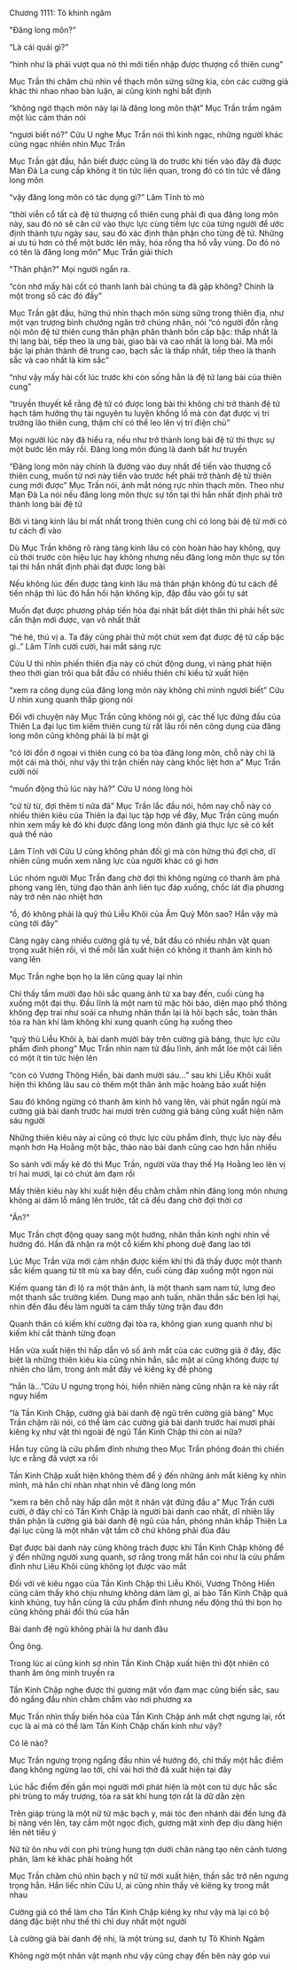 




Chương 1111: Tô khinh ngâm


"Đăng long môn?"

“Là cái quái gì?”

“hình như là phải vượt qua nó thì mới tiến nhập được thượng cổ thiên cung”

Mục Trần thì chăm chú nhìn về thạch môn sừng sững kia, còn các cường giả khác thì nhao nhao bàn luận, ai cũng kinh nghi bất định

“không ngờ thạch môn này lại là đăng long môn thật” Mục Trần trầm ngâm một lúc cảm thán nói

“ngươi biết nó?” Cửu U nghe Mục Trần nói thì kinh ngạc, những người khác cũng ngạc nhiên nhìn Mục Trần

Mục Trần gật đầu, hắn biết được cũng là do trước khi tiến vào đây đã được Màn Đà La cung cấp không ít tin tức liên quan, trong đó có tin tức về đăng long môn

“vậy đăng long môn có tác dụng gì?” Lâm Tĩnh tò mò

“thời viễn cổ tất cả đệ tử thượng cổ thiên cung phải đi qua đăng long môn này, sau đó nó sẽ căn cứ vào thực lực cùng tiềm lực của từng người để ước định thành tựu ngày sau, sau đó xác định thân phận cho từng đệ tử. Những ai ưu tú hơn có thể một bước lên mây, hóa rồng tha hồ vẫy vùng. Do đó nó có tên là đăng long môn” Mục Trần giải thích

"Thân phận?" Mọi người ngẩn ra.

“còn nhớ mấy hài cốt có thanh lanh bài chúng ta đã gặp không? Chính là một trong số các đó đấy”

Mục Trần gật đầu, hứng thú nhìn thạch môn sừng sững trong thiên địa, như một vạn trượng bình chướng ngăn trở chúng nhân, nói “có người đồn rằng nội môn đệ tử thiên cung thân phận phân thành bốn cấp bậc: thấp nhất là thị lang bài, tiếp theo là ưng bài, giao bài và cao nhất là long bài. Mà mỗi bậc lại phân thành đê trung cao, bạch sắc là thấp nhất, tiếp theo là thanh sắc và cao nhất là kim sắc”

“như vậy mấy hài cốt lúc trước khi còn sống hẳn là đệ tử lang bài của thiên cung”

“truyền thuyết kể rằng đệ tử có được long bài thì không chỉ trở thành đệ tử hạch tâm hưởng thụ tài nguyên tu luyện khổng lồ mà còn đạt được vị trí trưởng lão thiên cung, thậm chí có thể leo lên vị trí điện chủ”

Mọi người lúc này đã hiểu ra, nếu như trở thành long bài đệ tử thì thực sự một bước lên mây rồi. Đăng long môn đúng là danh bất hư truyền

“Đăng long môn này chính là đường vào duy nhất để tiến vào thượng cổ thiên cung, muốn từ nơi này tiến vào trước hết phải trở thành đệ tử thiên cung mới được” Mục Trần nói, ánh mắt nóng rực nhìn thạch môn. Theo như Mạn Đà La nói nếu đăng long môn thực sự tồn tại thì hắn nhất định phải trở thành long bài đệ tử

Bởi vì tàng kinh lâu bí mất nhất trong thiên cung chỉ có long bài đệ tử mới có tư cách đi vào

Dù Mục Trần không rõ ràng tàng kinh lâu có còn hoàn hảo hay không, quy củ thời trước còn hiệu lực hay không nhưng nếu đăng long môn thực sự tồn tại thì hắn nhất định phải đạt được long bài

Nếu không lúc đến được tàng kinh lâu mà thân phận không đủ tư cách để tiến nhập thì lúc đó hắn hối hận không kịp, đập đầu vào gối tự sát

Muốn đạt được phương pháp tiến hóa đại nhật bất diệt thân thì phải hết sức cẩn thận mới được, vạn vô nhất thất

“hé hé, thú vị a. Ta đây cũng phải thử một chút xem đạt được đệ tử cấp bậc gì..” Lâm Tĩnh cười cười, hai mắt sáng rực

Cửu U thì nhìn phiến thiên địa này có chút động dung, vì nàng phát hiện theo thời gian trôi qua bắt đầu có nhiều thiên chi kiều tử xuất hiện

“xem ra công dụng của đăng long môn này không chỉ mình ngươi biết” Cửu U nhìn xung quanh thấp giọng nói

Đối với chuyện này Mục Trần cũng không nói gì, các thế lực đứng đầu của Thiên La đại lục tìm kiếm thiên cung từ rất lâu rồi nên công dụng của đăng long môn cũng không phải là bí mật gì

“có lời đồn ở ngoại vi thiên cung có ba tòa đăng long môn, chỗ này chỉ là một cái mà thôi, như vậy thì trận chiến này càng khốc liệt hơn a” Mục Trần cười nói

“muốn động thủ lúc này hả?” Cửu U nóng lòng hỏi

“cứ từ từ, đợi thêm tí nữa đã” Mục Trần lắc đầu nói, hôm nay chỗ này có nhiều thiên kiêu của Thiên la đại lục tập hợp về đây, Mục Trần cũng muốn nhìn xem mấy kẻ đó khi được đăng long môn đánh giá thực lực sẽ có kết quả thế nào

Lâm Tĩnh với Cửu U cũng không phản đối gì mà còn hứng thú đợi chờ, dĩ nhiên cũng muốn xem năng lực của người khác có gì hơn

Lúc nhóm người Mục Trần đang chờ đợi thì không ngừng có thanh âm phá phong vang lên, từng đạo thân ảnh liên tục đáp xuống, chốc lát địa phương này trở nên náo nhiệt hơn

“ồ, đó không phải là quỷ thủ Liễu Khôi của Âm Quỷ Môn sao? Hắn vậy mà cũng tới đây”

Càng ngày càng nhiều cường giả tụ về, bắt đầu có nhiều nhân vật quan trọng xuất hiện rồi, vì thế mỗi lần xuất hiện có không ít thanh âm kinh hô vang lên

Mục Trần nghe bọn họ la lên cũng quay lại nhìn

Chỉ thấy tầm mười đạo hôi sắc quang ảnh từ xa bay đến, cuối cùng hạ xuống một đại thụ. Đầu lĩnh là một nam tử mặc hôi bào, diện mạo phổ thông không đẹp trai như soái ca nhưng nhãn thần lại là hôi bạch sắc, toàn thân tỏa ra hàn khí làm không khí xung quanh cũng hạ xuống theo

“quỷ thủ Liễu Khôi à, bài danh mười bảy trên cường giả bảng, thực lực cửu phẩm đỉnh phong” Mục Trần nhìn nam tử đầu lĩnh, ánh mắt lóe một cái liền có một ít tin tức hiện lên

“còn có Vương Thông Hiền, bài danh mười sáu…” sau khi Liễu Khôi xuất hiện thì không lâu sau có thêm một thân ảnh mặc hoàng bảo xuất hiện

Sau đó không ngừng có thanh âm kinh hô vang lên, vài phút ngắn ngủi mà cường giả bài danh trước hai mươi trên cường giả bảng cũng xuất hiện năm sáu người

Những thiên kiêu này ai cũng có thực lực cửu phẩm đỉnh, thực lực này đều mạnh hơn Hạ Hoằng một bậc, thảo nào bài danh cũng cao hơn hắn nhiều

So sánh với mấy kẻ đó thì Mục Trần, người vừa thay thế Hạ Hoằng leo lên vị trí hai mươi, lại có chút ảm đạm rồi

Mấy thiên kiêu này khi xuất hiện đều chằm chằm nhìn đăng long môn nhưng không ai dãm lỗ mãng lên trước, tất cả đều đang chờ đợi thời cơ

"Ân?"

Mục Trần chợt động quay sang một hướng, nhãn thần kinh nghi nhìn về hướng đó. Hắn đã nhận ra một cỗ kiếm khí phong duệ đang lao tới

Lúc Mục Trần vừa mới cảm nhận được kiếm khí thì đã thấy được một thanh sắc kiếm quang từ tít mù xa bay đến, cuối cùng đáp xuống một ngọn núi

Kiếm quang tán đi lộ ra một thân ảnh, là một thanh sam nam tử, lưng đeo một thanh sắc trường kiếm. Dung mạo anh tuấn, nhãn thần sắc bén lợi hại, nhìn đến đâu đều làm người ta cảm thấy từng trận đau đớn

Quanh thân có kiếm khí cường đại tỏa ra, không gian xung quanh như bị kiếm khí cắt thành từng đoạn

Hắn vừa xuất hiện thì hấp dẫn vô số ánh mắt của các cường giả ở đây, đặc biệt là những thiên kiêu kia cũng nhìn hắn, sắc mặt ai cũng không được tự nhiên cho lắm, trong ánh mắt đầy vẻ kiêng kỵ đề phòng

“hắn là…”Cửu U ngưng trọng hỏi, hiển nhiên nàng cũng nhận ra kẻ này rất nguy hiểm

“là Tần Kinh Chập, cường giả bài danh đệ ngũ trên cường giả bảng” Mục Trần chậm rãi nói, có thể làm các cường giả bài danh trước hai mươi phải kiêng kỵ như vật thì ngoài đệ ngũ Tần Kinh Chập thì còn ai nữa?

Hắn tuy cũng là cửu phẩm đỉnh nhưng theo Mục Trần phỏng đoán thì chiến lực e rằng đã vượt xa rồi

Tần Kinh Chập xuất hiện không thèm để ý đến những ánh mắt kiêng kỵ nhìn mình, mà hắn chỉ nhàn nhạt nhìn về đăng long môn

“xem ra bên chỗ này hấp dẫn một ít nhân vật đứng đầu a” Mục Trần cười cười, ở đây chỉ có Tần Kinh Chập là người bài danh cao nhất, dĩ nhiên lấy thân phận là cường giả bài danh đệ ngũ của hắn, phóng nhãn khắp Thiên La đại lục cũng là một nhân vật tầm cỡ chứ không phải đùa đâu

Đạt được bài danh này cũng không trách được khi Tần Kinh Chập không để ý đến những người xung quanh, sợ rằng trong mắt hắn coi như là cửu phẩm đỉnh như Liêu Khôi cũng không lọt được vào mắt

Đối với vẻ kiêu ngạo của Tần Kinh Chập thì Liễu Khôi, Vương Thông Hiền cũng cảm thấy khó chịu nhưng không dám làm gì, ai bảo Tần Kinh Chập quá kinh khủng, tuy hắn cũng là cửu phẩm đỉnh nhưng nếu động thủ thì bọn họ cũng không phải đối thủ của hắn

Bài danh đệ ngũ không phải là hư danh đâu

Ông ông.

Trong lúc ai cũng kinh sợ nhìn Tần Kinh Chập xuất hiện thì đột nhiên có thanh âm ông minh truyền ra

Tần Kinh Chập nghe được thì gương mặt vốn đạm mạc cũng biến sắc, sau đó ngẩng đầu nhìn chằm chằm vào nơi phương xa

Mục Trần nhìn thấy biến hóa của Tần Kinh Chập ánh mắt chợt ngưng lại, rốt cục là ai mà có thể làm Tần Kinh Chập chấn kinh như vậy?

Có lẽ nào?

Mục Trần ngưng trọng ngẩng đầu nhìn về hướng đó, chỉ thấy một hắc điểm đang không ngừng lao tới, chỉ vài hơi thở đã xuất hiện tại đây

Lúc hắc điểm đến gần mọi người mới phát hiện là một con tứ dực hắc sắc phi trùng to mấy trượng, tỏa ra sát khí hung tợn rất là dữ dằn zện

Trên giáp trùng là một nữ tử mặc bạch y, mái tóc đen nhánh dài đến lưng đã bị nàng vén lên, tay cầm một ngọc địch, gương mặt xinh đẹp dịu dàng hiện lên nét tiếu ý

Nữ tử ôn nhu với con phi trùng hung tợn dưới chân nàng tạo nên cảnh tương phản, làm kẻ khác phải hoảng hốt

Mục Trần chăm chú nhìn bạch y nữ tử mới xuất hiện, thần sắc trở nên ngưng trọng hẳn. Hắn liếc nhìn Cửu U, ai cũng nhìn thấy vẻ kiêng kỵ trong mắt nhau

Cường giả có thể làm cho Tần Kinh Chập kiêng kỵ như vậy mà lại có bộ dáng đặc biệt như thế thì chỉ duy nhất một người

Là cường giả bài danh đệ nhị, là một trùng sư, danh tự Tô Khinh Ngâm

Không ngờ một nhân vật mạnh như vậy cũng chạy đến bên này góp vui




